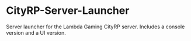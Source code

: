 # CityRP-Server-Launcher
 Server launcher for the Lambda Gaming CityRP server. Includes a console version and a UI version.
